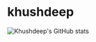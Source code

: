 # khushdeep

![Khushdeep's GitHub stats](https://github-readme-stats.vercel.app/api?username=ksm26&theme=default&show_icons=true)
